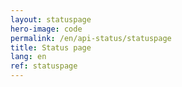 ```yaml
---
layout: statuspage
hero-image: code
permalink: /en/api-status/statuspage
title: Status page
lang: en
ref: statuspage
---
```

